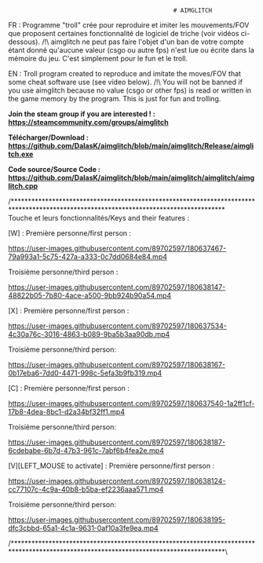                                                    # AIMGLITCH 


FR : Programme "troll" crée pour reproduire et imiter les mouvements/FOV que proposent certaines fonctionnalité de logiciel de triche (voir vidéos ci-dessous). 
/!\ aimglitch ne peut pas faire l'objet d'un ban de votre compte étant donné qu'aucune valeur (csgo ou autre fps) n'est lue ou écrite dans la mémoire du jeu. C'est simplement pour le fun et le troll. 

EN : Troll program created to reproduce and imitate the moves/FOV that some cheat software use (see video below). 
/!\ You will not be banned if you use aimglitch because no value (csgo or other fps) is read or written in the game memory by the program. This is just for fun and trolling. 

**Join the steam group if you are interested ! : https://steamcommunity.com/groups/aimglitch**

**Télécharger/Download : https://github.com/DalasK/aimglitch/blob/main/aimglitch/Release/aimglitch.exe**

**Code source/Source Code : https://github.com/DalasK/aimglitch/blob/main/aimglitch/aimglitch/aimglitch.cpp**



/**************************************************************************************************************************************\
Touche et leurs fonctionnalités/Keys and their features : 

[W] : 
Première personne/first person : 


https://user-images.githubusercontent.com/89702597/180637467-79a993a1-5c75-427a-a333-0c7dd0684e84.mp4


Troisième personne/third person : 



https://user-images.githubusercontent.com/89702597/180638147-48822b05-7b80-4ace-a500-9bb924b90a54.mp4



[X] : 
Première personne/first person : 


https://user-images.githubusercontent.com/89702597/180637534-4c30a76c-3016-4863-b089-9ba5b3aa90db.mp4


Troisième personne/third person: 


https://user-images.githubusercontent.com/89702597/180638167-0b17eba6-7dd0-4471-998c-5efa3b9fb319.mp4


[C] : 
Première personne/first person : 


https://user-images.githubusercontent.com/89702597/180637540-1a2ff1cf-17b8-4dea-8bc1-d2a34bf32ff1.mp4


Troisième personne/third person: 


https://user-images.githubusercontent.com/89702597/180638187-6cdebabe-6b7d-47b3-961c-7abf6b4fea2e.mp4




[V][LEFT_MOUSE to activate] : 
Première personne/first person : 


https://user-images.githubusercontent.com/89702597/180638124-cc77107c-4c9a-40b8-b5ba-ef2236aaa571.mp4


Troisième personne/third person: 


https://user-images.githubusercontent.com/89702597/180638195-dfc3cbbd-65a1-4c1a-9631-0af10a3fe9ea.mp4


/**************************************************************************************************************************************\
